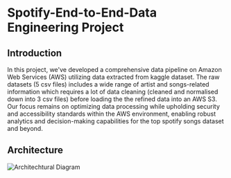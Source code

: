 # Spotify-End-to-End-Data Engineering Project
## Introduction
In this project, we've developed a comprehensive data pipeline on Amazon Web Services (AWS) utilizing data extracted from kaggle dataset. The raw datasets (5 csv files) includes a wide range of artist and songs-related information which requires a lot of data cleaning (cleaned and normalised down into 3 csv files) before loading the the refined data into an AWS S3. Our focus remains on optimizing data processing while upholding security and accessibility standards within the AWS environment, enabling robust analytics and decision-making capabilities for the top spotify songs dataset and beyond.

## Architecture
![Architechtural Diagram]()
